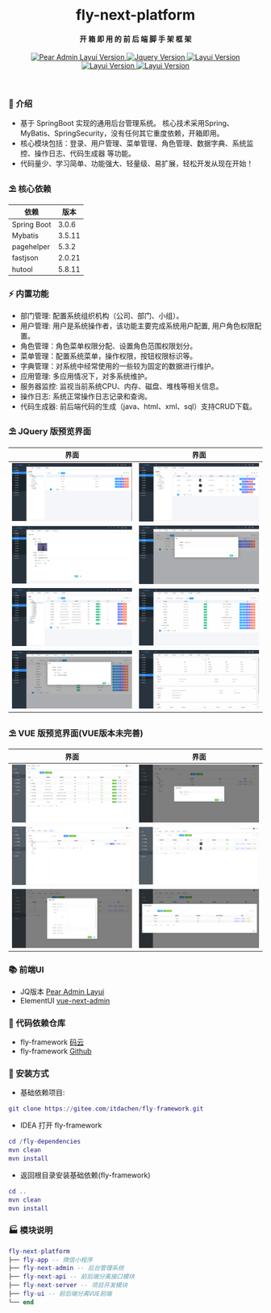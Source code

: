 <div align="center">
<br/>
<br/>
  <h1 align="center">
    fly-next-platform
  </h1>
  <h4 align="center">
    开 箱 即 用 的 前 后 端 脚 手 架 框 架
  </h4>
</div>

<p align="center">
    <a href="#">
        <img src="https://img.shields.io/badge/SpringBoot-3.0.6+-green.svg" alt="Pear Admin Layui Version">
    </a>
    <a href="#">
        <img src="https://img.shields.io/badge/JQuery-3.6.4+-green.svg" alt="Jquery Version">
    </a>
    <a href="#">
        <img src="https://img.shields.io/badge/Layui-2.8.1+-green.svg" alt="Layui Version">
    </a>
    <a href="#">
        <img src="https://img.shields.io/badge/node-16.12.0+-green.svg" alt="Layui Version">
    </a>
    <a href="#">
        <img src="https://img.shields.io/badge/vue-3.2.0+-green.svg" alt="Layui Version">
    </a>
</p>

<br>

### 🌈 介绍

* 基于 SpringBoot 实现的通用后台管理系统。 核心技术采用Spring、MyBatis、SpringSecurity，没有任何其它重度依赖，开箱即用。
* 核心模块包括：登录、用户管理、菜单管理、角色管理、数据字典、系统监控、操作日志、代码生成器 等功能。
* 代码量少、学习简单、功能强大、轻量级、易扩展，轻松开发从现在开始！

### ⛱️ 核心依赖

| 依赖          | 版本     |
|-------------|--------|
| Spring Boot | 3.0.6  |
| Mybatis     | 3.5.11 |
| pagehelper  | 5.3.2  |
| fastjson    | 2.0.21 |
| hutool      | 5.8.11 |

### ⚡ 内置功能
* 部门管理: 配置系统组织机构（公司、部门、小组）。
* 用户管理: 用户是系统操作者，该功能主要完成系统用户配置, 用户角色权限配置。
* 角色管理：角色菜单权限分配、设置角色范围权限划分。
* 菜单管理：配置系统菜单，操作权限，按钮权限标识等。
* 字典管理：对系统中经常使用的一些较为固定的数据进行维护。
* 应用管理: 多应用情况下，对多系统维护。
* 服务器监控: 监视当前系统CPU、内存、磁盘、堆栈等相关信息。
* 操作日志: 系统正常操作日志记录和查询。
* 代码生成器: 前后端代码的生成（java、html、xml、sql）支持CRUD下载。

### ⛱️ JQuery 版预览界面

| 界面                                | 界面                                |
|-----------------------------------|-----------------------------------|
| ![](docs/resources/admin/001.png) | ![](docs/resources/admin/002.png) |
| ![](docs/resources/admin/003.png) | ![](docs/resources/admin/004.png) |
| ![](docs/resources/admin/005.png) | ![](docs/resources/admin/006.png) ||
| ![](docs/resources/admin/007.png) | ![](docs/resources/admin/008.png) ||

### ⛱️ VUE 版预览界面(VUE版本未完善)

| 界面                                | 界面                                |
|-----------------------------------|-----------------------------------|
| ![](docs/resources/vue/001.png)   | ![](docs/resources/vue/002.png) |
| ![](docs/resources/vue/003.png) | ![](docs/resources/vue/004.png) |
| ![](docs/resources/vue/005.png) | ![](docs/resources/vue/006.png) ||

### 📚 前端UI
* JQ版本 [Pear Admin Layui](https://gitee.com/pear-admin/Pear-Admin-Layui)
* ElementUI [vue-next-admin](https://gitee.com/lyt-top/vue-next-admin)

### 💒 代码依赖仓库

* fly-framework [码云](https://gitee.com/itdachen/fly-framework)
* fly-framework [Github](https://github.com/itdachen/fly-framework)

### 🚧 安装方式

* 基础依赖项目:

```lua 
git clone https://gitee.com/itdachen/fly-framework.git
```

* IDEA 打开 fly-framework

```lua 
cd /fly-dependencies
mvn clean 
mvn install
```

* 返回根目录安装基础依赖(fly-framework)

```lua 
cd ..
mvn clean 
mvn install
```

### 🏭 模块说明

```lua
fly-next-platform
├── fly-app -- 微信小程序
├── fly-next-admin -- 后台管理系统
├── fly-next-api -- 前后端分离接口模块
├── fly-next-server -- 项目开发模块
├── fly-ui -- 前后端分离VUE前端
└── end
```